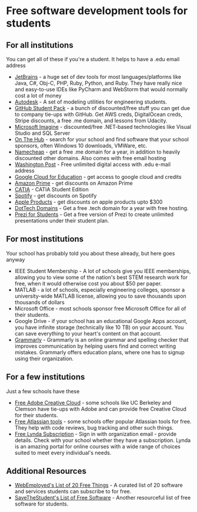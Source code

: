 # Free software development tools for students

## For all institutions
You can get all of these if you're a student. It helps to have a .edu email address
* [JetBrains](https://www.jetbrains.com/student/) - a huge set of dev tools for most languages/platforms like Java, C#, Obj-C, PHP, Ruby, Python, and Ruby. They have really nice and easy-to-use IDEs like PyCharm and WebStorm that would normally cost a lot of money
* [Autodesk](https://www.autodesk.com/education/free-software/all) - A set of modeling utilities for engineering students.
* [GitHub Student Pack](https://education.github.com/pack) - a bunch of discounted/free stuff you can get due to company tie-ups with GitHub. Get AWS creds, DigitalOcean creds, Stripe discounts, a free .me domain, and lessons from Udacity.
* [Microsoft Imagine](https://imagine.microsoft.com/en-us/catalog) - discounted/free .NET-based technologies like Visual Studio and SQL Server
* [On The Hub](http://onthehub.com/) - search for your school and find software that your school sponsors, often Windows 10 downloads, VMWare, etc.
* [Namecheap](https://nc.me) - get a free .me domain for a year, in addition to heavily discounted other domains. Also comes with free email hosting
* [Washington Post](https://www.washingtonpost.com/) - Free unlimited digital access with .edu e-mail address
* [Google Cloud for Education](https://cloud.google.com/edu/) - get access to google cloud and credits 
* [Amazon Prime](https://www.amazon.com/gp/help/customer/display.html?nodeId=201133690) - get discounts on Amazon Prime
* [CATIA](https://academy.3ds.com/en/software/catia-v5-student-edition) - CATIA Student Edition
* [Spotify](https://www.spotify.com/us/student/) - get discounts on Spotify
* [Apple Products](https://www.apple.com/us-hed/shop) - get discounts on apple products upto $300
* [DotTech Domains](http://get.tech/) - Get a free .tech domain for a year with free hosting.
* [Prezi for Students](http://prezi.com/pricing/edu/) - Get a free version of Prezi to create unlimited presentations under their student plan. 

## For most institutions
Your school has probably told you about these already, but here goes anyway
* IEEE Student Membership - A lot of schools give you IEEE memberships, allowing you to view some of the nation's best STEM research work for free, when it would otherwise cost you about $50 per paper.
* MATLAB - a lot of schools, especially engineering colleges, sponsor a university-wide MATLAB license, allowing you to save thousands upon thousands of dollars
* Microsoft Office - most schools sponsor free Microsoft Office for all of their students.
* Google Drive - if your school has an educational Google Apps account, you have infinite storage (technically like 10 TB) on your account. You can save everything to your heart's content on that account.
* [Grammarly](https://www.grammarly.com/edu/signup) - Grammarly is an online grammar and spelling checker that improves communication by helping users find and correct writing mistakes. Grammarly offers education plans, where one has to signup using their organization. 

## For a few institutions
Just a few schools have these
* [Free Adobe Creative Cloud](https://www.adobe.com/in/creativecloud/buy/students.html) - some schools like UC Berkeley and Clemson have tie-ups with Adobe and can provide free Creative Cloud for their students.
* [Free Atlassian tools](https://www.atlassian.com/classroom) - some schools offer popular Atlassian tools for free. They help with code reviews, bug tracking and other such things. 
* [Free Lynda Subscription](https://www.lynda.com/) - Sign in with organization email - provide details. Check with your school whether they have a subscription. Lynda is an amazing portal for online courses with a wide range of choices suited to meet every individual's needs. 

## Additional Resources
* [WebEmployed's List of 20 Free Things](https://www.webemployed.com/free-stuff-with-student-email-account/) - A curated list of 20 software and services students can subscribe to for free.
* [SaveTheStudent's List of Free Software](https://www.savethestudent.org/save-money/free-software-for-students.html) - Another  resourceful list of free software for students.

